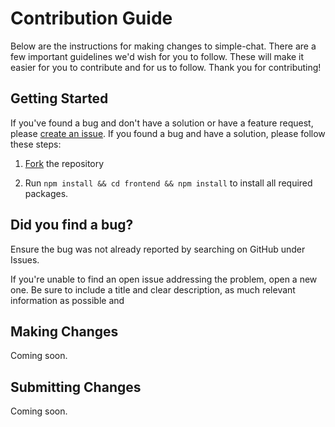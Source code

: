 
# Contribution Guide
Below are the instructions for making changes to simple-chat. There are a few important guidelines we'd wish for you to follow.
These will make it easier for you to contribute and for us to follow. Thank you for contributing!

## Getting Started
If you've found a bug and don't have a solution or have a feature request, please [create an issue](https://github.com/mbrandau/simple-chat/issues/new).
If you found a bug and have a solution, please follow these steps:

1. [Fork](https://github.com/mbrandau/simple-chat/fork) the repository

2. Run `npm install && cd frontend && npm install` to install all required packages.

## Did you find a bug?

Ensure the bug was not already reported by searching on GitHub under Issues.

If you're unable to find an open issue addressing the problem, open a new one. Be sure to include a title and clear description, as much relevant information as possible and 

## Making Changes
Coming soon.

## Submitting Changes
Coming soon.
